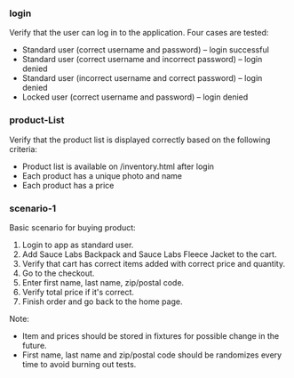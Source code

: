 ### login

Verify that the user can log in to the application. Four cases are tested:

- Standard user (correct username and password) – login successful
- Standard user (correct username and incorrect password) – login denied
- Standard user (incorrect username and correct password) – login denied
- Locked user (correct username and password) – login denied

### product-List

Verify that the product list is displayed correctly based on the following criteria:

- Product list is available on /inventory.html after login
- Each product has a unique photo and name
- Each product has a price

### scenario-1

Basic scenario for buying product:

1. Login to app as standard user.
2. Add Sauce Labs Backpack and Sauce Labs Fleece Jacket to the cart.
3. Verify that cart has correct items added with correct price and quantity.
4. Go to the checkout.
5. Enter first name, last name, zip/postal code.
6. Verify total price if it's correct.
7. Finish order and go back to the home page.

Note:

- Item and prices should be stored in fixtures for possible change in the future.
- First name, last name and zip/postal code should be randomizes every time to avoid burning out tests.
